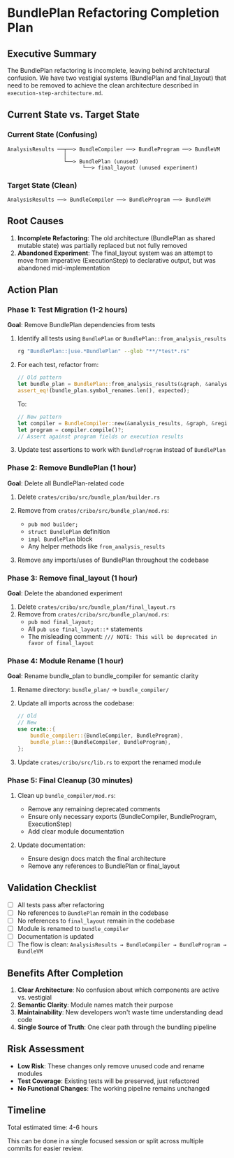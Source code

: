 # BundlePlan Refactoring Completion Plan

## Executive Summary

The BundlePlan refactoring is incomplete, leaving behind architectural confusion. We have two vestigial systems (BundlePlan and final_layout) that need to be removed to achieve the clean architecture described in `execution-step-architecture.md`.

## Current State vs. Target State

### Current State (Confusing)

```
AnalysisResults ──┬──> BundleCompiler ──> BundleProgram ──> BundleVM
                  │
                  └──> BundlePlan (unused)
                        └──> final_layout (unused experiment)
```

### Target State (Clean)

```
AnalysisResults ──> BundleCompiler ──> BundleProgram ──> BundleVM
```

## Root Causes

1. **Incomplete Refactoring**: The old architecture (BundlePlan as shared mutable state) was partially replaced but not fully removed
2. **Abandoned Experiment**: The final_layout system was an attempt to move from imperative (ExecutionStep) to declarative output, but was abandoned mid-implementation

## Action Plan

### Phase 1: Test Migration (1-2 hours)

**Goal**: Remove BundlePlan dependencies from tests

1. Identify all tests using `BundlePlan` or `BundlePlan::from_analysis_results`
   ```bash
   rg "BundlePlan::|use.*BundlePlan" --glob "**/*test*.rs"
   ```

2. For each test, refactor from:
   ```rust
   // Old pattern
   let bundle_plan = BundlePlan::from_analysis_results(&graph, &analysis_results, &registry, "module");
   assert_eq!(bundle_plan.symbol_renames.len(), expected);
   ```

   To:
   ```rust
   // New pattern
   let compiler = BundleCompiler::new(&analysis_results, &graph, &registry, "module")?;
   let program = compiler.compile()?;
   // Assert against program fields or execution results
   ```

3. Update test assertions to work with `BundleProgram` instead of `BundlePlan`

### Phase 2: Remove BundlePlan (1 hour)

**Goal**: Delete all BundlePlan-related code

1. Delete `crates/cribo/src/bundle_plan/builder.rs`
2. Remove from `crates/cribo/src/bundle_plan/mod.rs`:
   - `pub mod builder;`
   - `struct BundlePlan` definition
   - `impl BundlePlan` block
   - Any helper methods like `from_analysis_results`

3. Remove any imports/uses of BundlePlan throughout the codebase

### Phase 3: Remove final_layout (1 hour)

**Goal**: Delete the abandoned experiment

1. Delete `crates/cribo/src/bundle_plan/final_layout.rs`
2. Remove from `crates/cribo/src/bundle_plan/mod.rs`:
   - `pub mod final_layout;`
   - All `pub use final_layout::*` statements
   - The misleading comment: `/// NOTE: This will be deprecated in favor of final_layout`

### Phase 4: Module Rename (1 hour)

**Goal**: Rename bundle_plan to bundle_compiler for semantic clarity

1. Rename directory: `bundle_plan/` → `bundle_compiler/`
2. Update all imports across the codebase:
   ```rust
   // Old
   // New
   use crate::{
       bundle_compiler::{BundleCompiler, BundleProgram},
       bundle_plan::{BundleCompiler, BundleProgram},
   };
   ```

3. Update `crates/cribo/src/lib.rs` to export the renamed module

### Phase 5: Final Cleanup (30 minutes)

1. Clean up `bundle_compiler/mod.rs`:
   - Remove any remaining deprecated comments
   - Ensure only necessary exports (BundleCompiler, BundleProgram, ExecutionStep)
   - Add clear module documentation

2. Update documentation:
   - Ensure design docs match the final architecture
   - Remove any references to BundlePlan or final_layout

## Validation Checklist

- [ ] All tests pass after refactoring
- [ ] No references to `BundlePlan` remain in the codebase
- [ ] No references to `final_layout` remain in the codebase
- [ ] Module is renamed to `bundle_compiler`
- [ ] Documentation is updated
- [ ] The flow is clean: `AnalysisResults → BundleCompiler → BundleProgram → BundleVM`

## Benefits After Completion

1. **Clear Architecture**: No confusion about which components are active vs. vestigial
2. **Semantic Clarity**: Module names match their purpose
3. **Maintainability**: New developers won't waste time understanding dead code
4. **Single Source of Truth**: One clear path through the bundling pipeline

## Risk Assessment

- **Low Risk**: These changes only remove unused code and rename modules
- **Test Coverage**: Existing tests will be preserved, just refactored
- **No Functional Changes**: The working pipeline remains unchanged

## Timeline

Total estimated time: 4-6 hours

This can be done in a single focused session or split across multiple commits for easier review.
